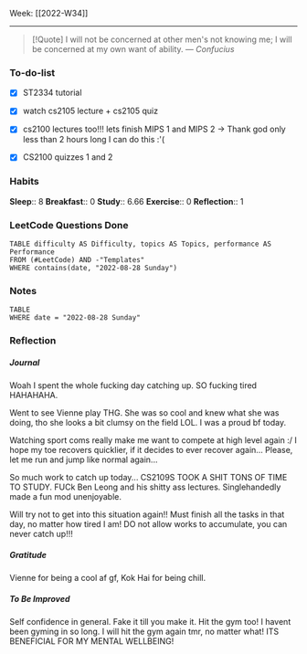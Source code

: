 Week: [[2022-W34]]
- - -
>[!Quote]
> I will not be concerned at other men's not knowing me; I will be concerned at my own want of ability.
> — <cite>Confucius</cite>
### To-do-list
- [x] ST2334 tutorial
- [x] watch cs2105 lecture + cs2105 quiz
- [x] cs2100 lectures too!!! lets finish MIPS 1  and MIPS 2 → Thank god only less than 2 hours long I can do this :'(
- [x] CS2100 quizzes 1 and 2


### Habits
**Sleep**:: 8
**Breakfast**:: 0
**Study**:: 6.66
**Exercise**:: 0
**Reflection**:: 1

### LeetCode Questions Done
```dataview
TABLE difficulty AS Difficulty, topics AS Topics, performance AS Performance
FROM (#LeetCode) AND -"Templates"
WHERE contains(date, "2022-08-28 Sunday") 
```

### Notes
```dataview
TABLE
WHERE date = "2022-08-28 Sunday"
```

### Reflection
##### Journal
Woah I spent the whole fucking day catching up. SO fucking tired HAHAHAHA.

Went to see Vienne play THG. She was so cool and knew what she was doing, tho she looks a bit clumsy on the field LOL. I was a proud bf today.

Watching sport coms really make me want to compete at high level again :/ I hope my toe recovers quicklier, if it decides to ever recover again... Please, let me run and jump like normal again...

So much work to catch up today... CS2109S TOOK A SHIT TONS OF TIME TO STUDY. FUCk Ben Leong and his shitty ass lectures. Singlehandedly made a fun mod unenjoyable.

Will try not to get into this situation again!! Must finish all the tasks in that day, no matter how tired I am! DO not allow works to accumulate, you  can never catch up!!!

##### Gratitude
Vienne for being a cool af gf, Kok Hai for being chill.

##### To Be Improved
Self confidence in general. Fake it till you make it. Hit the gym too! I havent been gyming in so long. I will hit the gym again tmr, no matter what! ITS BENEFICIAL FOR MY MENTAL WELLBEING!